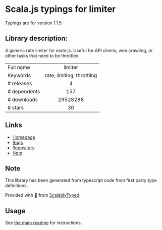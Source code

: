
# Scala.js typings for limiter

Typings are for version 1.1.5

## Library description:
A generic rate limiter for node.js. Useful for API clients, web crawling, or other tasks that need to be throttled

|                    |                 |
| ------------------ | :-------------: |
| Full name          | limiter |
| Keywords           | rate, limiting, throttling |
| # releases         | 4 |
| # dependents       | 157 |
| # downloads        | 29528288 |
| # stars            | 30 |

## Links
- [Homepage](https://github.com/jhurliman/node-rate-limiter#readme)
- [Bugs](http://github.com/jhurliman/node-rate-limiter/issues)
- [Repository](https://github.com/jhurliman/node-rate-limiter)
- [Npm](https://www.npmjs.com/package/limiter)
    


## Note
This library has been generated from typescript code from first party type definitions.

Provided with :purple_heart: from [ScalablyTyped](https://github.com/oyvindberg/ScalablyTyped)

## Usage
See [the main readme](../../readme.md) for instructions.


